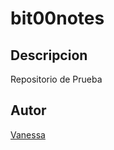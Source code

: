 # bit00notes
##  Descripcion
Repositorio de Prueba
##  Autor
[Vanessa](https://www.linkedin.com/in/vanessa-robles-silva-b6732171/)
